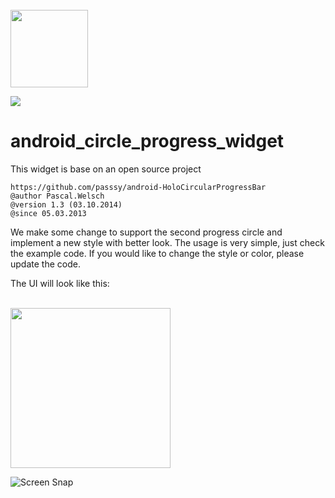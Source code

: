 <br>
<img src="https://github.com/songxjing/android_circle_progress_widget/blob/master/screen_shot_2.png" alt="" width="124"/>
<br>

![](https://img.shields.io/badge/update-today-blue.svg)

# android_circle_progress_widget

This widget is base on an open source project

    https://github.com/passsy/android-HoloCircularProgressBar
    @author Pascal.Welsch
    @version 1.3 (03.10.2014)
    @since 05.03.2013

We make some change to support the second progress circle and implement a new style with better look.
The usage is very simple, just check the example code. If you would like to change the style or color, please update the code.

The UI will look like this:

<br>
<img src="https://github.com/songxjing/android_circle_progress_widget/blob/master/screen_shot_1.png" alt="" width="256"/>
<br>

![Screen Snap](https://github.com/songxjing/android_circle_progress_widget/blob/master/screen_shot_1.png)